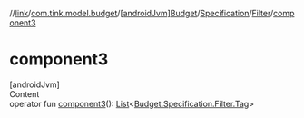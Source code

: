 //[link](../../../../index.md)/[com.tink.model.budget](../../../index.md)/[[androidJvm]Budget](../../index.md)/[Specification](../index.md)/[Filter](index.md)/[component3](component3.md)



# component3  
[androidJvm]  
Content  
operator fun [component3](component3.md)(): [List](https://kotlinlang.org/api/latest/jvm/stdlib/kotlin.collections/-list/index.html)<[Budget.Specification.Filter.Tag](-tag/index.md)>  



